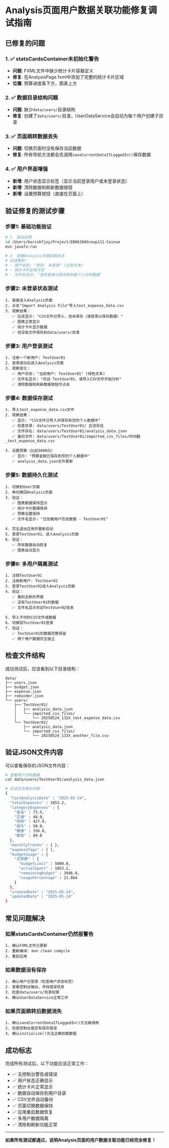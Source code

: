 # Analysis页面用户数据关联功能修复调试指南

## 已修复的问题

### 1. ✅ statsCardsContainer未初始化警告
- **问题**: FXML文件中缺少统计卡片容器定义
- **修复**: 在AnalysisPage.fxml中添加了完整的统计卡片区域
- **位置**: 预算进度条下方，图表上方

### 2. ✅ 数据目录结构问题
- **问题**: 缺少`data/users/`目录结构
- **修复**: 创建了`data/users/`目录，UserDataService会自动为每个用户创建子目录

### 3. ✅ 页面跳转数据丢失
- **问题**: 切换页面时没有保存当前数据
- **修复**: 所有导航方法都会先调用`saveCurrentDataIfLoggedIn()`保存数据

### 4. ✅ 用户界面增强
- **新增**: 用户状态显示标签（显示当前登录用户或未登录状态）
- **新增**: 清除数据和刷新数据按钮
- **新增**: 设置预算按钮（直接在页面上）

## 验证修复的测试步骤

### 步骤1: 基础功能验证
```bash
# 1. 启动应用
cd /Users/boriskfjoy/Project/EBU6304Group111-Coinue
mvn javafx:run

# 2. 观察Analysis页面初始状态
# 应该看到：
# - 用户状态: "状态: 未登录" (红色文本)
# - 统计卡片区域为空
# - 文件名显示: "请先登录以保存和加载个人分析数据"
```

### 步骤2: 未登录状态测试
```
1. 直接进入Analysis页面
2. 点击"Import Analysis File"导入test_expense_data.csv
3. 观察结果：
   ✅ 应该显示: "CSV文件已导入，但未保存（请登录以保存数据）"
   ✅ 图表正常显示
   ✅ 统计卡片显示数据
   ✅ 但没有文件保存到data/users/目录
```

### 步骤3: 用户登录测试
```
1. 注册一个新用户: TestUser01
2. 登录成功后进入Analysis页面
3. 观察变化：
   ✅ 用户状态: "当前用户: TestUser01" (绿色文本)
   ✅ 文件名显示: "欢迎 TestUser01，请导入CSV文件开始分析"
   ✅ 清除数据和刷新数据按钮可点击
```

### 步骤4: 数据保存测试
```
1. 导入test_expense_data.csv文件
2. 观察结果：
   ✅ 显示: "CSV文件已导入并保存到您的个人数据中"
   ✅ 检查目录: data/users/TestUser01/ 应该存在
   ✅ 文件存在: data/users/TestUser01/analysis_data.json
   ✅ 备份文件: data/users/TestUser01/imported_csv_files/时间戳_test_expense_data.csv

3. 设置预算（比如5000元）
   ✅ 显示: "预算金额已保存到您的个人数据中"
   ✅ analysis_data.json文件更新
```

### 步骤5: 数据持久化测试
```
1. 切换到User页面
2. 再切换回Analysis页面
3. 验证：
   ✅ 图表数据保持显示
   ✅ 统计卡片数据保持
   ✅ 预算设置保持
   ✅ 文件名显示: "已加载用户历史数据 - TestUser01"

4. 完全退出应用并重新启动
5. 登录TestUser01，进入Analysis页面
6. 验证：
   ✅ 所有数据自动恢复
   ✅ 图表自动显示
```

### 步骤6: 多用户隔离测试
```
1. 注销TestUser01
2. 注册新用户: TestUser02
3. 登录TestUser02进入Analysis页面
4. 验证：
   ✅ 看到全新的界面
   ✅ 没有TestUser01的数据
   ✅ 文件名显示欢迎TestUser02信息

5. 导入不同的CSV文件或数据
6. 切换回TestUser01登录
7. 验证：
   ✅ TestUser01的数据完整保留
   ✅ 两个用户数据完全独立
```

## 检查文件结构

成功测试后，应该看到以下目录结构：

```
data/
├── users.json
├── budget.json
├── expense.json
├── reminder.json
└── users/
    ├── TestUser01/
    │   ├── analysis_data.json
    │   └── imported_csv_files/
    │       └── 20250524_132X_test_expense_data.csv
    └── TestUser02/
        ├── analysis_data.json
        └── imported_csv_files/
            └── 20250524_133X_another_file.csv
```

## 验证JSON文件内容

可以查看保存的JSON文件内容：

```bash
# 查看用户分析数据
cat data/users/TestUser01/analysis_data.json

# 应该包含类似内容：
{
  "lastAnalysisDate" : "2025-05-24",
  "totalExpenses" : 1053.2,
  "categoryExpenses" : {
    "食品" : 73.5,
    "交通" : 48.0,
    "购物" : 427.9,
    "娱乐" : 58.0,
    "健康" : 356.8,
    "教育" : 89.0
  },
  "monthlyTrends" : { },
  "expenseTags" : [ ],
  "budgetUsage" : {
    "总预算" : {
      "budgetLimit" : 5000.0,
      "actualSpent" : 1053.2,
      "remainingBudget" : 3946.8,
      "usagePercentage" : 21.064
    }
  },
  "createdDate" : "2025-05-24",
  "updatedDate" : "2025-05-24"
}
```

## 常见问题解决

### 如果statsCardsContainer仍然报警告
```
1. 确认FXML文件已更新
2. 重新编译: mvn clean compile
3. 重启应用
```

### 如果数据没有保存
```
1. 确认用户已登录（检查用户状态标签）
2. 查看控制台输出，寻找错误信息
3. 检查data/users/目录权限
4. 确认UserDataService正常工作
```

### 如果页面跳转后数据消失
```
1. 确认saveCurrentDataIfLoggedIn()方法被调用
2. 检查控制台是否有保存错误
3. 确认initialize()方法正确加载数据
```

## 成功标志

完成所有测试后，以下功能应该正常工作：

- ✅ 无控制台警告或错误
- ✅ 用户状态正确显示
- ✅ 统计卡片正常显示
- ✅ 数据自动保存到用户目录
- ✅ CSV文件自动备份
- ✅ 页面切换数据保持
- ✅ 应用重启数据恢复
- ✅ 多用户数据隔离
- ✅ 清除和刷新功能正常

---

**如果所有测试都通过，说明Analysis页面的用户数据关联功能已经完全修复！** 